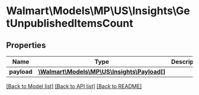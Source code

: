 # Walmart\Models\MP\US\Insights\GetUnpublishedItemsCount

## Properties

Name | Type | Description | Notes
------------ | ------------- | ------------- | -------------
**payload** | [**\Walmart\Models\MP\US\Insights\Payload[]**](Payload.md) |  | [optional]


[[Back to Model list]](./) [[Back to API list]](../../../../../README.md#supported-apis) [[Back to README]](../../../../../README.md)
